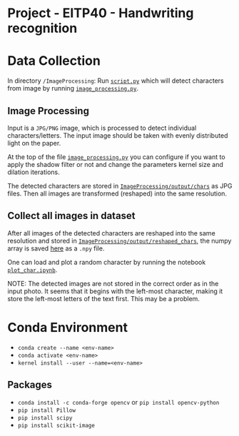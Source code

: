 # Project - EITP40 - Handwriting recognition

# Data Collection

In directory `/ImageProcessing`: Run [`script.py`](/ImageProcessing/script.py) which will detect characters from image by running [`image_processing.py`](/ImageProcessing/image_processing.py).

## Image Processing

Input is a `JPG/PNG` image, which is processed to detect individual characters/letters. The input image should be taken with evenly distributed light on the paper.

At the top of the file [`image_processing.py`](/ImageProcessing/image_processing.py) you can configure if you want to apply the shadow filter or not and change the parameters kernel size and dilation iterations.

The detected characters are stored in [`ImageProcessing/output/chars`](/ImageProcessing/output/) as JPG files. Then all images are transformed (reshaped) into the same resolution.

## Collect all images in dataset

After all images of the detected characters are reshaped into the same resolution and stored in [`ImageProcessing/output/reshaped_chars`](/ImageProcessing/output/reshaped_chars/), the numpy array is saved [here](/data/) as a `.npy` file.

One can load and plot a random character by running the notebook [`plot_char.ipynb`](/ImageProcessing/plot_char.ipynb).

NOTE: The detected images are not stored in the correct order as in the input photo. It seems that it begins with the left-most character, making it store the left-most letters of the text first. This may be a problem.

# Conda Environment

- `conda create --name <env-name>`
- `conda activate <env-name>`
- `kernel install --user --name=<env-name>`

## Packages

- `conda install -c conda-forge opencv` or `pip install opencv-python`
- `pip install Pillow`
- `pip install scipy`
- `pip install scikit-image`
